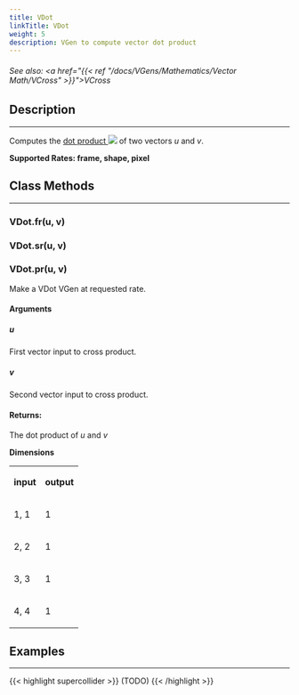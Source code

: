 ```yaml
---
title: VDot
linkTitle: VDot
weight: 5
description: VGen to compute vector dot product
---
```

<!-- generated file, please edit the original .schelp file(in the Scintillator repository) and then run schelpToMarkDown.scdscript to regenerate. -->
###### See also: <a href="{{< ref "/docs/VGens/Mathematics/Vector Math/VCross" >}}">VCross</a> 



## Description
---



Computes the <a href="https://en.wikipedia.org/wiki/Dot_product">dot product <img src="/images/external-link.svg" class="one-liner"></a> of two vectors <em>u</em> and <em>v</em>.



<strong>Supported Rates: frame, shape, pixel</strong>



## Class Methods
---



### VDot.fr(u, v)



### VDot.sr(u, v)



### VDot.pr(u, v)



Make a VDot VGen at requested rate.



#### Arguments

##### u



First vector input to cross product.



##### v



Second vector input to cross product.





#### Returns:



The dot product of <em>u</em> and <em>v</em>



<strong>Dimensions</strong>


<table>
<tr><td>

<strong>input</strong>

</td><td>

<strong>output</strong>

</td></tr>
<tr><td>

1, 1

</td><td>

1

</td></tr>
<tr><td>

2, 2

</td><td>

1

</td></tr>
<tr><td>

3, 3

</td><td>

1

</td></tr>
<tr><td>

4, 4

</td><td>

1

</td></tr>

</table>


## Examples
---



{{< highlight supercollider >}}
(TODO)
{{< /highlight >}}

